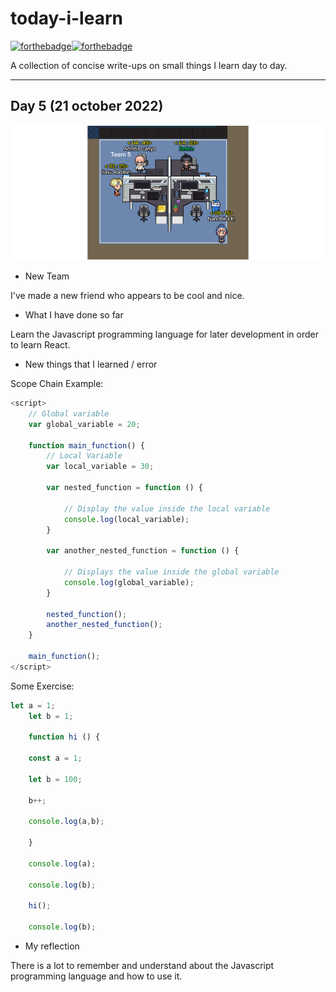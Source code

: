# today-i-learn

[![forthebadge](https://forthebadge.com/images/badges/built-with-love.svg)](https://wajahatkarim.com)[![forthebadge](https://forthebadge.com/images/badges/makes-people-smile.svg)](https://wajahatkarim.com)

A collection of concise write-ups on small things I learn day to day.

---

## Day 5 (21 october 2022)

![image](/images/4.png)

- New Team

I've made a new friend who appears to be cool and nice.

- What I have done so far

Learn the Javascript programming language for later development in order to learn React.

- New things that I learned / error

Scope Chain Example:

```js
<script>
    // Global variable
    var global_variable = 20;

    function main_function() {
        // Local Variable
        var local_variable = 30;

        var nested_function = function () {

            // Display the value inside the local variable
            console.log(local_variable);
        }

        var another_nested_function = function () {
            
            // Displays the value inside the global variable
            console.log(global_variable);
        }

        nested_function();
        another_nested_function();
    }

    main_function();
</script>
```

Some Exercise:

```js
let a = 1;
    let b = 1;

    function hi () {

    const a = 1;

    let b = 100;

    b++;

    console.log(a,b);

    }

    console.log(a);

    console.log(b);

    hi();

    console.log(b);
```

- My reflection

There is a lot to remember and understand about the Javascript programming language and how to use it.
